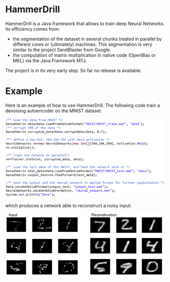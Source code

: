 HammerDrill
===========
HammerDrill is a Java framework that allows to train deep Neural Networks. Its efficiency comes from:
- the segmentation of the dataset in several chunks treated in parallel by different cores or (ultimately) machines. This segmentation is very similar to the project SandBlaster from Google.
- the computation of matrix multiplication in native code (OpenBlas or MKL) via the Java Framework MTJ.

The project is in its very early step. So far no release is available.

Example
=========
Here is an example of how to use HammerDrill. The following code train a denoising autoencoder on the MNIST dataset.

![Alt text](/pictures/code.png)

which produces a network able to reconstruct a noisy input:

![Alt text](/pictures/reconstruction.png)
